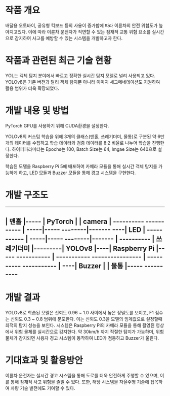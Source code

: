 # 작품 개요
배달용 오토바이, 공유형 킥보드 등의 사용이 증가함에 따라 이륜차의 안전 위험도가 높아지고있다. 이에 따라 이륜차 운전자가 직면할 수 있는 잠재적 교통 위험 요소를 실시간으로 감지하여 사고를 예방할 수 있는 시스템을 개발하고자 한다.

# 작품과 관련된 최근 기술 현황
YOL는 객체 탐지 분야에서 빠르고 정확한 실시간 탐지 모델로 널리 사용되고 있다. YOLOv8은 기존 버전과 달리 객체 탐지뿐 아니라 이미지 세그메네테이션도 지원하여 활용 범위가 더욱 확장되었다.

# 개발 내용 및 방법
PyTorch GPU를 사용하기 위해 CUDA환경을 설정한다.

YOLOv8의 커스텀 학습을 위해 3개의 클래스(맨홀, 쓰레기더미, 물통)로 구분된 약 6만개의 데이터를 수집하고 학습 데이터와 검증 데이터를 8:2 비율로 나누어 학습을 진행한다. 하이퍼파라미터는 Epochs는 100, Batch Size는 64, Imgae Size는 640으로 설정한다.

학습된 모델을 Raspberry Pi 5에 배포하여 카메라 모듈을 통해 실시간 객체 탐지를 가능하게 하고, LED 모듈과 Buzzer 모듈을 통해 경고 시스템을 구현한다.

# 개발 구조도

-----------         -----------    ----------------
| 맨홀     |-----    | PyTorch |    | camera       |        ----------
-----------    |    -----|-----    --------|-------    ----| LED    |
-----------    |    -----|-----    --------|-------    |   ----------
| 쓰레기더미 |---------| YOLOv8  |----| Raspberry Pi |-----
-----------    |    -----------    ----------------    |   ----------
-----------    |                                       ----| Buzzer |
| 물통     |-----                                           ----------
-----------

# 개발 결과
YOLOv8로 학습된 모델은 신뢰도 0.96 ~ 1.0 사이에서 높은 정밀도를 보이고, F1 점수는 신뢰도 0.3 ~ 0.8 범위에 분포한다. 이는 신뢰도 0.3을 모델의 임계값으로 설정할때 최적의 탐지 성능을 보인다. 시스템은 Raspberry Pi의 카메라 모듈을 통해 촬영된 영상에서 위험 물체를 실시간으로 감지한다. 약 30km/h 까지 적절한 탐지가 가능하며, 위험 물체가 감지되면 사용자 경고 시스템이 동작하여 LED가 점등하고 Buzzer가 울린다.

# 기대효과 및 활용방안
이륜차 운전자는 실시간 경고 시스템을 통해 도로를 더욱 안전하게 주행할 수 있으며, 이를 통해 잠재적 사고 위험을 줄일 수 있다. 또한, 해당 시스템을 자율주행 기술에 접목하여 차량 기술 발전에도 기여할 수 있다.

